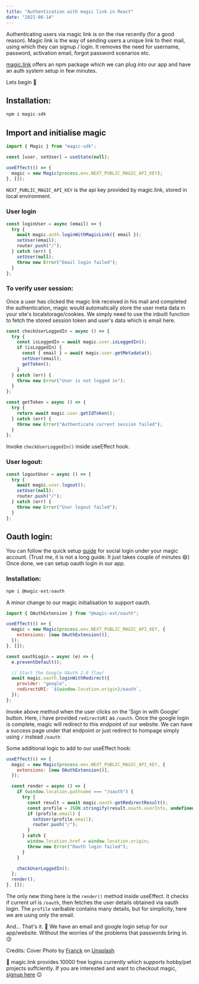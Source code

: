 ```yaml
---
title: "Authentication with magic link in React"
date: "2021-08-14"
---
```


Authenticating users via magic link is on the rise recently (for a good reason). Magic link is the way of sending users a unique link to their mail, using which they can signup / login. It removes the need for username, password, activation email, forgot password scenarios etc.

[magic.link](https://magic.link) offers an npm package which we can plug into our app and have an auth system setup in few minutes.

Lets begin :rocket:

## Installation:

```js
npm i magic-sdk
```

## Import and initialise magic

```js
import { Magic } from "magic-sdk";

const [user, setUser] = useState(null);

useEffect(() => {
  magic = new Magic(process.env.NEXT_PUBLIC_MAGIC_API_KEY);
}, []);
```

`NEXT_PUBLIC_MAGIC_API_KEY` is the api key provided by magic.link, stored in local environment.

### User login

```js
const loginUser = async (email) => {
  try {
    await magic.auth.loginWithMagicLink({ email });
    setUser(email);
    router.push("/");
  } catch (err) {
    setUser(null);
    throw new Error("Email login failed");
  }
};
```

### To verify user session:

Once a user has clicked the magic link received in his mail and completed the authentication, magic would automatically store the user meta data in your site's localstorage/cookies. We simply need to use the inbuilt function to fetch the stored session token and user's data which is email here.

```js
const checkUserLoggedIn = async () => {
  try {
    const isLoggedIn = await magic.user.isLoggedIn();
    if (isLoggedIn) {
      const { email } = await magic.user.getMetadata();
      setUser(email);
      getToken();
    }
  } catch (err) {
    throw new Error("User is not logged in");
  }
};

const getToken = async () => {
  try {
    return await magic.user.getIdToken();
  } catch (err) {
    throw new Error("Authenticate current session failed");
  }
};
```

Invoke `checkUserLoggedIn()` inside useEffect hook.

### User logout:

```js
const logoutUser = async () => {
  try {
    await magic.user.logout();
    setUser(null);
    router.push("/");
  } catch (err) {
    throw new Error("User logout failed");
  }
};
```

## Oauth login:

You can follow the quick setup [guide](https://magic.link/docs/social-login/google--gmail) for social login under your magic account. (Trust me, it is not a long guide. It just takes couple of minutes :smile:) Once done, we can setup oauth login in our app.

### Installation:

```js
npm i @magic-ext/oauth
```

A minor change to our magic initialisation to support oauth.

```js
import { OAuthExtension } from "@magic-ext/oauth";

useEffect(() => {
  magic = new Magic(process.env.NEXT_PUBLIC_MAGIC_API_KEY, {
    extensions: [new OAuthExtension()],
  });
}, []);
```

```js
const oauthLogin = async (e) => {
  e.preventDefault();

  // Start the Google OAuth 2.0 flow!
  await magic.oauth.loginWithRedirect({
    provider: "google",
    redirectURI: `${window.location.origin}/oauth`,
  });
};
```

Invoke above method when the user clicks on the 'Sign in with Google' button. Here, i have provided `redirectURI` as `/oauth`. Once the google login is complete, magic will redirect to this endpoint of our website. We can have a success page under that endpoint or just redirect to hompage simply using `/` instead `/oauth`

Some additional logic to add to our useEffect hook:

```js
useEffect(() => {
  magic = new Magic(process.env.NEXT_PUBLIC_MAGIC_API_KEY, {
    extensions: [new OAuthExtension()],
  });

  const render = async () => {
    if (window.location.pathname === "/oauth") {
      try {
        const result = await magic.oauth.getRedirectResult();
        const profile = JSON.stringify(result.oauth.userInfo, undefined, 2);
        if (profile.email) {
          setUser(profile.email);
          router.push("/");
        }
      } catch {
        window.location.href = window.location.origin;
        throw new Error("Oauth login failed");
      }
    }

    checkUserLoggedIn();
  };
  render();
}, []);
```

The only new thing here is the `render()` method inside useEffect. It checks if current url is `/oauth`, then fetches the user details obtained via oauth login. The `profile` varibable contains many details, but for simplicity, here we are using only the email.

And...
That's it. :tada:
We have an email and google login setup for our app/website.
Without the worries of the problems that passwords bring in. :relieved:

Credits: Cover Photo by <a href="https://unsplash.com/@franckinjapan?utm_source=unsplash&utm_medium=referral&utm_content=creditCopyText">Franck</a> on <a href="https://unsplash.com/s/photos/security?utm_source=unsplash&utm_medium=referral&utm_content=creditCopyText">Unsplash</a>

:pushpin: magic.link provides 10000 free logins currently which supports hobby/pet projects suffciently. If you are interested and want to checkout magic, [signup here](https://magic.link/invite/r/y23Yr92Fo9mq8joV) :wink:
